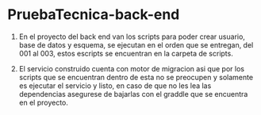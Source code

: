 # PruebaTecnica-back-end
   1. En el proyecto del back end van los scripts para poder crear
   usuario, base de datos y esquema, se ejecutan en el orden que se 
   entregan, del 001 al 003, estos escripts se encuentran en la carpeta
   de scripts.
   
   2. El servicio construido cuenta con motor de migracion asi que por los
   scripts que se encuentran dentro de esta no se preocupen y solamente es 
   ejecutar el servicio y listo, en caso de que no les lea las dependencias
   asegurese de bajarlas con el graddle que se encuentra en el proyecto.
   
     